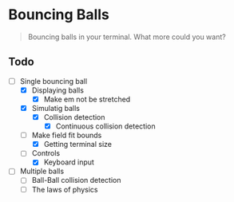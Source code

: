 # Bouncing Balls

> Bouncing balls in your terminal. What more could you want?

## Todo

- [ ] Single bouncing ball
  - [x] Displaying balls
    - [x] Make em not be stretched
  - [x] Simulatig balls
    - [x] Collision detection
      - [x] Continuous collision detection
  - [ ] Make field fit bounds
    - [x] Getting terminal size
  - [ ] Controls
    - [x] Keyboard input
- [ ] Multiple balls
  - [ ] Ball-Ball collision detection
  - [ ] The laws of physics
